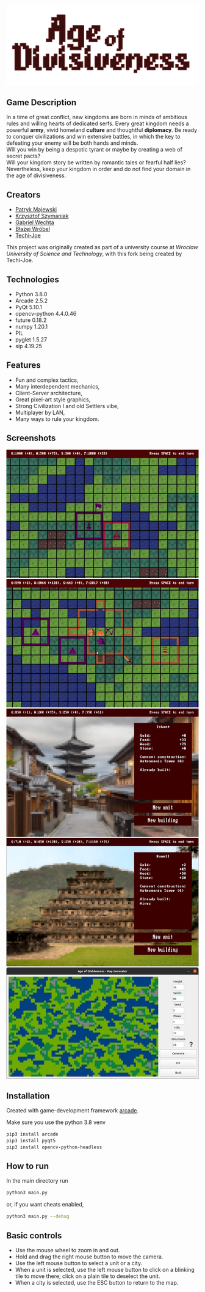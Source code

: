 ![Age of Divisiveness](resources/images/aod_logo.png?raw=true)

## Game Description
In a time of great conflict, new kingdoms are born in minds of ambitious rules and willing hearts of dedicated serfs. 
Every great kingdom needs a powerful **army**, vivid homeland **culture** and thoughtful **diplomacy**.
Be ready to conquer civilizations and win extensive battles, in which the key to defeating your enemy will be both hands and minds.  
Will you win by being a despotic tyrant or maybe by creating a web of secret pacts?  
Will your kingdom story be written by romantic tales or fearful half lies?  
Nevertheless, keep your kingdom in order and do not find your domain in the age of divisiveness.

## Creators
* [Patryk Majewski](https://github.com/chceswieta)
* [Krzysztof Szymaniak](https://github.com/krzysztof-szymaniak)
* [Gabriel Wechta](https://github.com/GabrielWechta)
* [Błażej Wróbel](https://github.com/bwcs99)
* [Techi-Joe](https://github.com/Techi-Joe)

This project was originally created as part of a university course at *Wrocław University of Science and Technology*, with this fork being created by Techi-Joe.

## Technologies
* Python 3.8.0
* Arcade 2.5.2
* PyQt 5.10.1
* opencv-python 4.4.0.46
* future 0.18.2
* numpy 1.20.1
* PIL
* pyglet 1.5.27
* sip 4.19.25

## Features
* Fun and complex tactics,
* Many interdependent mechanics,
* Client-Server architecture,
* Great pixel-art style graphics,
* Strong Civilization I and old Settlers vibe,
* Multiplayer by LAN,
* Many ways to rule your kingdom.

## Screenshots
![City building](resources/promo/city_build.gif)
![Combat](resources/promo/city_capture.gif)
![City view 1](resources/promo/cityview.png)
![City view 2](resources/promo/cityview2.png)
![Map generation](resources/promo/mapgen.png)

## Installation
Created with game-development framework [arcade](https://arcade.academy/).

Make sure you use the python 3.8 venv

```bash
pip3 install arcade
pip3 install pyqt5
pip3 install opencv-python-headless
```

## How to run
In the main directory run
```bash
python3 main.py
```
or, if you want cheats enabled,
```bash
python3 main.py --debug
```

## Basic controls
- Use the mouse wheel to zoom in and out.
- Hold and drag the right mouse button to move the camera.
- Use the left mouse button to select a unit or a city.
- When a unit is selected, use the left mouse button to click on a blinking tile to move there; click on a plain tile to deselect the unit.
- When a city is selected, use the ESC button to return to the map.

